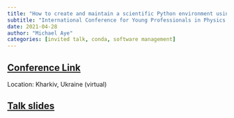 ```yaml
---
title: "How to create and maintain a scientific Python environment using conda"
subtitle: "International Conference for Young Professionals in Physics and Technology (ICYPPT)"
date: 2021-04-28
author: "Michael Aye"
categories: [invited talk, conda, software management]
---
```

## [Conference Link](https://sites.google.com/view/icyppt2021/icyppt?authuser=0)

Location: Kharkiv, Ukraine (virtual)

## [Talk slides](./conda_talk_Kharkiv_conference.pdf)



